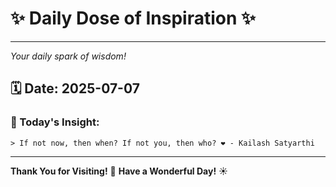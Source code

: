 # ✨ Daily Dose of Inspiration ✨

--- 

_Your daily spark of wisdom!_

## 🗓️ Date: **2025-07-07**

### 💬 Today's Insight:
```
> If not now, then when? If not you, then who? ❤️ - Kailash Satyarthi
```

--- 

**Thank You for Visiting!** 🙏
**Have a Wonderful Day!** ☀️
